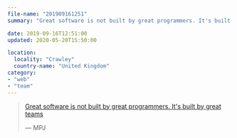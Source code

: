 ```yaml
---
file-name: "201909161251"
summary: "Great software is not built by great programmers. It's built by great teams. — MPJ"

date: 2019-09-16T12:51:00
updated: 2020-05-20T15:50:00

location:
  locality: "Crawley"
  country-name: "United Kingdom"
category:
- "web"
- "team"
---
```


> [Great software is not built by great programmers. It's built by great teams][1]
> <footer>&mdash; MPJ</footer>

[1]: https://youtu.be/J9OpTNk0hYc?t=216
